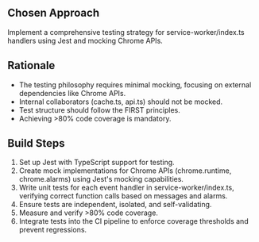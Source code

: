 ## Chosen Approach
Implement a comprehensive testing strategy for service-worker/index.ts handlers using Jest and mocking Chrome APIs.

## Rationale
- The testing philosophy requires minimal mocking, focusing on external dependencies like Chrome APIs.
- Internal collaborators (cache.ts, api.ts) should not be mocked.
- Test structure should follow the FIRST principles.
- Achieving >80% code coverage is mandatory.

## Build Steps
1. Set up Jest with TypeScript support for testing.
2. Create mock implementations for Chrome APIs (chrome.runtime, chrome.alarms) using Jest's mocking capabilities.
3. Write unit tests for each event handler in service-worker/index.ts, verifying correct function calls based on messages and alarms.
4. Ensure tests are independent, isolated, and self-validating.
5. Measure and verify >80% code coverage.
6. Integrate tests into the CI pipeline to enforce coverage thresholds and prevent regressions.